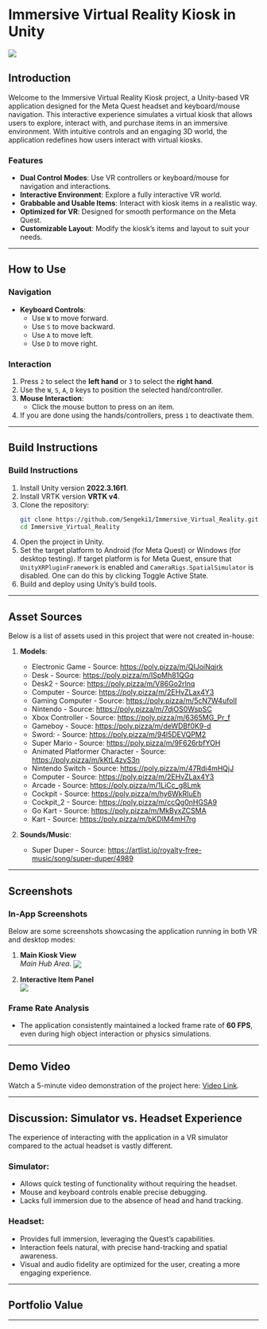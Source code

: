 # Immersive Virtual Reality Kiosk in Unity

<img src="https://github.com/user-attachments/assets/2e2fa7d8-ecb2-46e3-be8d-718bb29e8fd0" align="center">

## Introduction

Welcome to the Immersive Virtual Reality Kiosk project, a Unity-based VR application designed for the Meta Quest headset and keyboard/mouse navigation. This interactive experience simulates a virtual kiosk that allows users to explore, interact with, and purchase items in an immersive environment. With intuitive controls and an engaging 3D world, the application redefines how users interact with virtual kiosks.

### Features

- **Dual Control Modes**: Use VR controllers or keyboard/mouse for navigation and interactions.
- **Interactive Environment**: Explore a fully interactive VR world.
- **Grabbable and Usable Items**: Interact with kiosk items in a realistic way.
- **Optimized for VR**: Designed for smooth performance on the Meta Quest.
- **Customizable Layout**: Modify the kiosk’s items and layout to suit your needs.

---

## How to Use

### Navigation
- **Keyboard Controls**:
  - Use `W` to move forward.
  - Use `S` to move backward.
  - Use `A` to move left.
  - Use `D` to move right.

### Interaction
1. Press `2` to select the **left hand** or `3` to select the **right hand**.
2. Use the `W`, `S`, `A`, `D` keys to position the selected hand/controller.
3. **Mouse Interaction**:
   - Click the mouse button to press on an item.
4. If you are done using the hands/controllers, press `1` to deactivate them.

---

## Build Instructions

### Build Instructions
1. Install Unity version **2022.3.16f1**.
2. Install VRTK version **VRTK v4**.
3. Clone the repository:  
   ```bash
   git clone https://github.com/Sengeki1/Immersive_Virtual_Reality.git
   cd Immersive_Virtual_Reality
   ```
4. Open the project in Unity.
5. Set the target platform to Android (for Meta Quest) or Windows (for desktop testing). If target platform is for Meta Quest, ensure that ``UnityXRPluginFramework`` is enabled and ``CameraRigs.SpatialSimulator`` is disabled. One can do this by clicking Toggle Active State.
6. Build and deploy using Unity’s build tools.

---

## Asset Sources

Below is a list of assets used in this project that were not created in-house:

1. **Models**:
   - Electronic Game - Source: <https://poly.pizza/m/QIJoiNqjrk>
   - Desk - Source: <https://poly.pizza/m/ISpMh81QGq>
   - Desk2 - Source: <https://poly.pizza/m/V86Go2rlnq>
   - Computer - Source: <https://poly.pizza/m/2EHvZLax4Y3>
   - Gaming Computer - Source: <https://poly.pizza/m/5cN7W4ufoII>
   - Nintendo - Source: <https://poly.pizza/m/7djOS0WspSC>
   - Xbox Controller - Source: <https://poly.pizza/m/6365MG_Pr_f>
   - Gameboy - Souce: <https://poly.pizza/m/deWDBf0K9-d>
   - Sword: - Source: <https://poly.pizza/m/94l5DEVQPM2>
   - Super Mario - Source: <https://poly.pizza/m/9F626rbfYOH>
   - Animated Platformer Character - Source: <https://poly.pizza/m/kKtL4zvS3n>
   - Nintendo Switch - Source: <https://poly.pizza/m/47Rdi4mHQjJ>
   - Computer - Source: <https://poly.pizza/m/2EHvZLax4Y3>
   - Arcade - Source: <https://poly.pizza/m/1LiCc_g8Lmk>
   - Cockpit - Source: <https://poly.pizza/m/hy6WkRIuEh>
   - Cockpit_2 - Source: <https://poly.pizza/m/ccQg0nHGSA9>
   - Go Kart - Source: <https://poly.pizza/m/MkByxZCSMA>
   - Kart - Source: <https://poly.pizza/m/bKDlM4mH7rg>
   
2. **Sounds/Music**:
   - Super Duper - Source: <https://artlist.io/royalty-free-music/song/super-duper/4989>

---

## Screenshots

### In-App Screenshots

Below are some screenshots showcasing the application running in both VR and desktop modes:

1. **Main Kiosk View**  
   _Main Hub Area._
   <img src="https://github.com/user-attachments/assets/83c721b3-55b4-4152-b16c-b09fc3b46e0e" align="center">

2. **Interactive Item Panel**  
   <img src="https://github.com/user-attachments/assets/5d50f4fb-875b-4ffe-96e2-db230242c485" align="center">

### Frame Rate Analysis
- The application consistently maintained a locked frame rate of **60 FPS**, even during high object interaction or physics simulations.

---

## Demo Video

Watch a 5-minute video demonstration of the project here: [Video Link](#).

---

## Discussion: Simulator vs. Headset Experience

The experience of interacting with the application in a VR simulator compared to the actual headset is vastly different.  
### Simulator:
- Allows quick testing of functionality without requiring the headset.
- Mouse and keyboard controls enable precise debugging.
- Lacks full immersion due to the absence of head and hand tracking.

### Headset:
- Provides full immersion, leveraging the Quest’s capabilities.
- Interaction feels natural, with precise hand-tracking and spatial awareness.
- Visual and audio fidelity are optimized for the user, creating a more engaging experience.

---

## Portfolio Value

---
